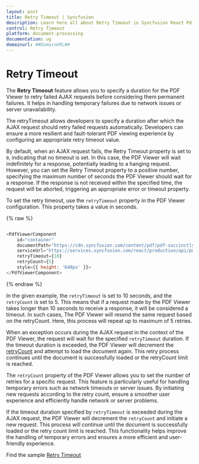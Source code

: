 ```yaml
---
layout: post
title: Retry Timeout | Syncfusion
description: Learn here all about Retry Timeout in Syncfusion React Pdfviewer component of Syncfusion Essential JS 2 and more.
control: Retry Timeout
platform: document-processing
documentation: ug
domainurl: ##DomainURL##
---
```


# Retry Timeout

The **Retry Timeout** feature allows you to specify a duration for the PDF Viewer to retry failed AJAX requests before considering them permanent failures. It helps in handling temporary failures due to network issues or server unavailability.

The retryTimeout allows developers to specify a duration after which the AJAX request should retry failed requests automatically. Developers can ensure a more resilient and fault-tolerant PDF viewing experience by configuring an appropriate retry timeout value.

By default, when an AJAX request fails, the Retry Timeout property is set to `0`, indicating that no timeout is set. In this case, the PDF Viewer will wait indefinitely for a response, potentially leading to a hanging request. However, you can set the Retry Timeout property to a positive number, specifying the maximum number of seconds the PDF Viewer should wait for a response. If the response is not received within the specified time, the request will be aborted, triggering an appropriate error or timeout property.

To set the retry timeout, use the `retryTimeout` property in the PDF Viewer configuration. This property takes a value in seconds.

{% raw %}

```javascript

<PdfViewerComponent
    id="container"
    documentPath="https://cdn.syncfusion.com/content/pdf/pdf-succinctly.pdf"
    serviceUrl="https://services.syncfusion.com/react/production/api/pdfviewer"
    retryTimeout={10}
    retryCount={5}
    style={{ height: '640px' }}>
</PdfViewerComponent>

```
{% endraw %}

In the given example, the `retryTimeout` is set to 10 seconds, and the `retryCount` is set to 5. This means that if a request made by the PDF Viewer takes longer than 10 seconds to receive a response, it will be considered a timeout. In such cases, The PDF Viewer will resend the same request based on the retryCount. Here, this process will repeat up to maximum of 5 retries.

When an exception occurs during the AJAX request in the context of the PDF Viewer, the request will wait for the specified `retryTimeout` duration. If the timeout duration is exceeded, the PDF Viewer will decrement the [retryCount](https://ej2.syncfusion.com/react/documentation/api/pdfviewer/#retrycount) and attempt to load the document again. This retry process continues until the document is successfully loaded or the retryCount limit is reached.

The `retryCount` property of the PDF Viewer allows you to set the number of retries for a specific request. This feature is particularly useful for handling temporary errors such as network timeouts or server issues. By initiating new requests according to the retry count, ensure a smoother user experience and efficiently handle network or server problems.

If the timeout duration specified by `retryTimeout` is exceeded during the AJAX request, the PDF Viewer will decrement the `retryCount` and initiate a new request. This process will continue until the document is successfully loaded or the retry count limit is reached. This functionality helps improve the handling of temporary errors and ensures a more efficient and user-friendly experience.

Find the sample [Retry Timeout](https://stackblitz.com/edit/react-zhvocw?file=src%2Findex.js)
